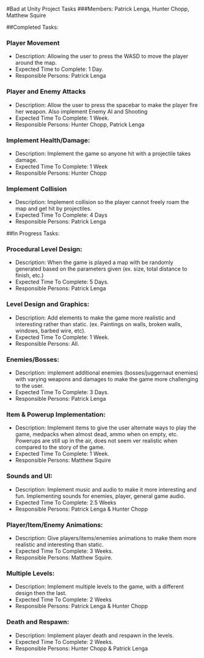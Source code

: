#Bad at Unity Project Tasks
###Members: Patrick Lenga, Hunter Chopp, Matthew Squire

##Completed Tasks:
### Player Movement
* Description: Allowing the user to press the WASD to move the player around the map.
* Expected Time to Complete: 1 Day.
* Responsible Persons: Patrick Lenga
### Player and Enemy Attacks
* Description: Allow the user to press the spacebar to make the player fire her weapon. Also implement Enemy AI and Shooting
* Expected Time To Complete: 1 Week.
* Responsible Persons: Hunter Chopp, Patrick Lenga
### Implement Health/Damage:
* Description: Implement the game so anyone hit with a projectile takes damage.
* Expected Time To Complete: 1 Week
* Responsible Persons: Hunter Chopp
### Implement Collision
* Description: Implement collision so the player cannot freely roam the map and get hit by projectiles.
* Expected Time To Complete: 4 Days
* Responsible Persons: Patrick Lenga

##In Progress Tasks:
### Procedural Level Design:
* Description: When the game is played a map with be randomly generated based on the parameters given (ex. size, total distance to finish, etc.)
* Expected Time To Complete: 5 Days.
* Responsible Persons: Patrick Lenga
### Level Design and Graphics:
* Description: Add elements to make the game more realistic and interesting rather than static. (ex. Paintings on walls, broken walls, windows, barbed wire, etc).
* Expected Time To Complete: 1 Week.
* Responsible Persons: All.
### Enemies/Bosses:
* Description: implement additional enemies (bosses/juggernaut enemies) with varying weapons and damages to make the game more challenging to the user.
* Expected Time To Complete: 3 Days.
* Responsible Persons: Patrick Lenga
### Item & Powerup Implementation:
* Description: Implement items to give the user alternate ways to play the game, medpacks when almost dead, ammo when on empty, etc. Powerups are still up in the air, does not seem ver realistic when compared to the story of the game.
* Expected Time To Complete: 1 Week.
* Responsible Persons: Matthew Squire
### Sounds and UI:
* Description: Implement music and audio to make it more interesting and fun. Implementing sounds for enemies, player, general game audio.
* Expected Time To Complete: 2.5 Weeks
* Responsible Persons: Patrick Lenga & Hunter Chopp
### Player/Item/Enemy Animations:
* Description: Give players/items/enemies animations to make them more realistic and interesting than static.
* Expected Time To Complete: 3 Weeks.
* Responsible Persons: Matthew Squire.
### Multiple Levels:
* Description: Implement multiple levels to the game, with a different design then the last.
* Expected Time To Complete: 2 Weeks
* Responsible Persons: Patrick Lenga & Hunter Chopp
### Death and Respawn:
* Description: Implement player death and respawn in the levels.
* Expected Time To Complete: 2 Weeks.
* Responsible Persons: Hunter Chopp & Patrick Lenga


